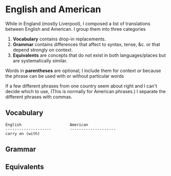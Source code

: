 English and American
====
While in England (mostly Liverpool), I composed a list of translations between
English and American. I group them into three categories

  1. **Vocabulary** contains drop-in replacements.
  2. **Grammar** contains differences that affect to syntax, tense, &c.
    or that depend strongly on context.
  3. **Equivalents** are concepts that do not exist in both languages/places
    but are systematically similar.

Words in **parentheses** are optional; I include them for context or because the
phrase can be used with or without particular words

If a few different phrases from one country seem about right and I can't decide
which to use, (This is normally for American phrases.) I separate the different
phrases with commas.

## Vocabulary

    English                     American
    --------------------        --------------------
    carry on (with)

## Grammar

## Equivalents
